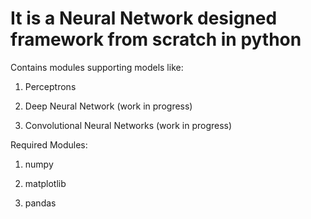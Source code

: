 # It is a Neural Network designed framework from scratch in python 

Contains modules supporting models like:

1. Perceptrons

2. Deep Neural Network (work in progress)

3. Convolutional Neural Networks (work in progress)


Required Modules:

 1. numpy

 2. matplotlib

 3. pandas

